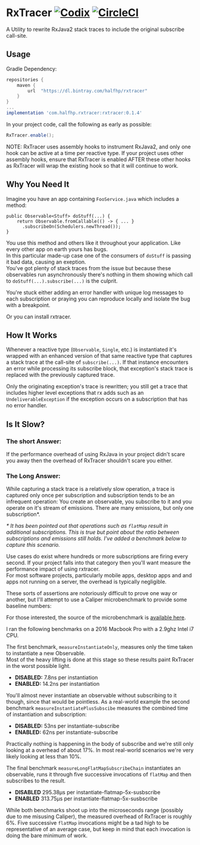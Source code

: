 # RxTracer [![Codix](https://codix.io/gh/badge/halfhp/rxtracer)](https://codix.io/gh/repo/halfhp/rxtracer) [![CircleCI](https://circleci.com/gh/halfhp/rxtracer.svg?style=shield)](https://circleci.com/gh/halfhp/rxtracer)
A Utility to rewrite RxJava2 stack traces to include the original subscribe call-site.

## Usage

Gradle Dependency:
```groovy
repositories {
    maven {
        url  "https://dl.bintray.com/halfhp/rxtracer"
    }
}
...
implementation 'com.halfhp.rxtracer:rxtracer:0.1.4'
```

In your project code, call the following as early as possible:

```java
RxTracer.enable();
```

NOTE: RxTracer uses assembly hooks to instrument RxJava2, and only one hook can be active at a time
per reactive type.  If your project uses other assembly hooks, ensure that RxTracer is enabled AFTER these other hooks
as RxTracer will wrap the existing hook so that it will continue to work.


## Why You Need It
Imagine you have an app containing `FooService.java` which includes a method:

```
public Observable<Stuff> doStuff(...) {
    return Observable.fromCallable(() -> { ... }
      .subscribeOn(Schedulers.newThread());
}
```

You use this method and others like it throughout your application.  Like every other app on earth yours has bugs.  
In this particular made-up case one of the consumers of `doStuff` is passing it bad data, causing an exeption.  
You've got plenty of stack traces from the issue but because these observables run asynchronously there's nothing in 
them showing which call to `doStuff(...).subscribe(...)` is  the culprit.

You're stuck either adding an error handler with unique log messages to each subscription
or praying you can reproduce locally and isolate the bug with a breakpoint.

Or you can install rxtracer.

## How It Works
Whenever a reactive type (`Observable`, `Single`, etc.) is instantiated it's wrapped with an enhanced
version of that same reactive type that captures a stack trace at the call-site of `subscribe(...)`.
If that instance encounters an error while processing its subscribe block, that exception's
stack trace is replaced with the previously captured trace.  

Only the originating exception's trace is rewritten; you still get a trace that includes higher level
exceptions that rx adds such as an `UndeliverableException` if the exception occurs on a subscription that
has no error handler.

## Is It Slow?

### The short Answer: 

If the performance overhead of using RxJava in your project didn't scare you away then the overhead of 
RxTracer shouldn't scare you either.

### The Long Answer: 

While capturing a stack trace is a relatively slow operation, a trace is captured only once per subscription and 
subscription tends to be an infrequent operation: You create an observable, you subscribe to it and you operate 
on it's stream of emissions.  There are many emissions, but only one subscription*.

_\* It has been pointed out that operations such as `flatMap` result in additional subscriptions. This is true but
point about the ratio between subscriptions and emissions still holds. I've added a benchmark below to 
capture this scenario._ 

Use cases do exist where hundreds or more subscriptions are firing every second.  If
your project falls into that category then you'll want measure the performance impact of using rxtracer.  
For most software projects, particularly mobile apps, desktop apps and and apps not running on a server, 
the overhead is typically negligible.

These sorts of assertions are notoriously difficult to prove one way or another, but  I'll attempt to
use a Caliper microbenchmark to provide some baseline numbers:

For those interested, the source of the microbenchmark is [available here](rxtracer/src/test/java/com/halfhp/rxtracer/RxTracerBenchmark.java).

I ran the following benchmarks on a 2016 Macbook Pro with a 2.9ghz Intel i7 CPU.

The first benchmark, `measureInstantiateOnly`, measures only the time taken to instantiate a new Observable.  
Most of the heavy lifting is done at this stage so these results paint RxTracer in
the worst possible light.

* **DISABLED:** 7.8ns per instantiation
* **ENABLED:** 14.2ns per instantiation

You'll almost never instantiate an observable without subscribing to it though, since that would be pointless.  As a 
real-world example the second benchmark  `measureInstantiatePlusSubscibe` measures the combined time of instantiation and subscription:

* **DISABLED:** 53ns per instantiate-subscribe
* **ENABLED:** 62ns per instantiate-subscribe
 
Practically nothing is happening in the body of subscribe and we're still only
looking at a overhead of about 17%. In most real-world scenarios we're very likely looking at less than 10%.

The final benchmark `measureLongFlatMapSubscribeChain` instantiates an observable, runs it through five successive
invocations of `flatMap` and then subscribes to the result.

* **DISABLED** 295.38μs per instantiate-flatmap-5x-susbscribe
* **ENABLED** 313.75μs per instantiate-flatmap-5x-susbscribe

While both benchmarks shoot up into the microseconds range (possibly due to me misusing Caliper), the measured overhead 
of RxTracer is roughly 6%.  Five successive `flatMap` invocations might be a tad high to be representative of an average case, 
but keep in mind that each invocation is doing the bare minimum of work. 

